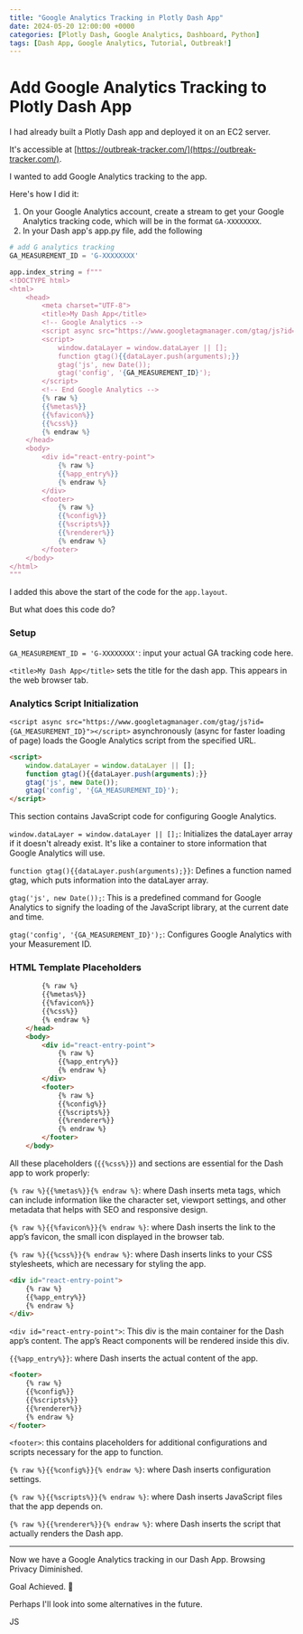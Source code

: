```yaml
---
title: "Google Analytics Tracking in Plotly Dash App"
date: 2024-05-20 12:00:00 +0000
categories: [Plotly Dash, Google Analytics, Dashboard, Python]
tags: [Dash App, Google Analytics, Tutorial, Outbreak!]
---
```


# Add Google Analytics Tracking to Plotly Dash App

I had already built a Plotly Dash app and deployed it on an EC2 server. 

It's accessible at [https://outbreak-tracker.com/](https://outbreak-tracker.com/).

I wanted to add Google Analytics tracking to the app. 

Here's how I did it:

1. On your Google Analytics account, create a stream to get your Google Analytics tracking code, which will be in the format `GA-XXXXXXXX`.
2. In your Dash app's app.py file, add the following

```python
# add G analytics tracking
GA_MEASUREMENT_ID = 'G-XXXXXXXX'

app.index_string = f"""
<!DOCTYPE html>
<html>
    <head>
        <meta charset="UTF-8">
        <title>My Dash App</title>
        <!-- Google Analytics -->
        <script async src="https://www.googletagmanager.com/gtag/js?id={GA_MEASUREMENT_ID}"></script>
        <script>
            window.dataLayer = window.dataLayer || [];
            function gtag(){{dataLayer.push(arguments);}}
            gtag('js', new Date());
            gtag('config', '{GA_MEASUREMENT_ID}');
        </script>
        <!-- End Google Analytics -->
        {% raw %}
        {{%metas%}}
        {{%favicon%}}
        {{%css%}}
        {% endraw %}
    </head>
    <body>
        <div id="react-entry-point">
            {% raw %}
            {{%app_entry%}}
            {% endraw %}
        </div>
        <footer>
            {% raw %}
            {{%config%}}
            {{%scripts%}}
            {{%renderer%}}
            {% endraw %}
        </footer>
    </body>
</html>
"""
```
I added this above the start of the code for the `app.layout`. 

But what does this code do?

### Setup

`GA_MEASUREMENT_ID = 'G-XXXXXXXX'`: input your actual GA tracking code here.

`<title>My Dash App</title>` sets the title for the dash app. This appears in the web browser tab.


### Analytics Script Initialization

`<script async src="https://www.googletagmanager.com/gtag/js?id={GA_MEASUREMENT_ID}"></script>` asynchronously (async for faster loading of page) loads the Google Analytics script from the specified URL.

```html
<script>
    window.dataLayer = window.dataLayer || [];
    function gtag(){{dataLayer.push(arguments);}}
    gtag('js', new Date());
    gtag('config', '{GA_MEASUREMENT_ID}');
</script>
```
This section contains JavaScript code for configuring Google Analytics.

`window.dataLayer = window.dataLayer || [];`: Initializes the dataLayer array if it doesn't already exist. It's like a container to store information that Google Analytics will use.

`function gtag(){{dataLayer.push(arguments);}}`: Defines a function named gtag, which puts information into the dataLayer array.

`gtag('js', new Date());`: This is a predefined command for Google Analytics to signify the loading of the JavaScript library, at the current date and time.

`gtag('config', '{GA_MEASUREMENT_ID}');`: Configures Google Analytics with your Measurement ID.


### HTML Template Placeholders
```html 
        {% raw %}
        {{%metas%}}
        {{%favicon%}}
        {{%css%}}
        {% endraw %}
    </head>
    <body>
        <div id="react-entry-point">
            {% raw %}
            {{%app_entry%}}
            {% endraw %}
        </div>
        <footer>
            {% raw %}
            {{%config%}}
            {{%scripts%}}
            {{%renderer%}}
            {% endraw %}
        </footer>
    </body>
```

All these placeholders (`{{%css%}}`) and sections are essential for the Dash app to work properly:

`{% raw %}{{%metas%}}{% endraw %}`: where Dash inserts meta tags, which can include information like the character set, viewport settings, and other metadata that helps with SEO and responsive design.

`{% raw %}{{%favicon%}}{% endraw %}`: where Dash inserts the link to the app’s favicon, the small icon displayed in the browser tab.

`{% raw %}{{%css%}}{% endraw %}`: where Dash inserts links to your CSS stylesheets, which are necessary for styling the app.

```html
<div id="react-entry-point">
    {% raw %}
    {{%app_entry%}}
    {% endraw %}
</div>

```
`<div id="react-entry-point">`: This div is the main container for the Dash app’s content. The app’s React components will be rendered inside this div.

`{{%app_entry%}}`: where Dash inserts the actual content of the app.


```html
<footer>
    {% raw %}
    {{%config%}}
    {{%scripts%}}
    {{%renderer%}}
    {% endraw %}
</footer>

```
`<footer>`: this contains placeholders for additional configurations and scripts necessary for the app to function.

`{% raw %}{{%config%}}{% endraw %}`: where Dash inserts configuration settings.

`{% raw %}{{%scripts%}}{% endraw %}`: where Dash inserts JavaScript files that the app depends on.

`{% raw %}{{%renderer%}}{% endraw %}`: where Dash inserts the script that actually renders the Dash app.

---

Now we have a Google Analytics tracking in our Dash App. Browsing Privacy Diminished. 

Goal Achieved. 🥲

Perhaps I'll look into some alternatives in the future.

JS

